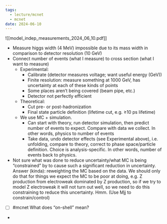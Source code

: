 ```yaml
---
tags:
  - lecture/mcnet
  - mcnet
date: 2024-06-10
---
```


![[model_indep_measurements_2024_06_10.pdf]]

- Measure higgs width (4 MeV) impossible due to its mass width in comparison to detector resolution (10 GeV)
- Connect number of events (what I measure) to cross section (what I want to measure)
	- Experimental: 
		- Calibrate (detector measures voltage; want useful energy (GeV))
		- Finite resolution: measure something at 1000 GeV, has uncertainty at each of these kinds of points
		- Some places aren’t being covered (beam pipe, etc.)
		- Detector not perfectly efficient
	- Theoretical:
		- Cut pre- or post-hadronization
		- Final state particle definition (lifetime cut, e.g. ≥10 ps lifetime)
	- We use MC + simulation. 
		- Can start with theory, run detector simulation, then predict number of events to expect. Compare with data we collect. In other words, physics to number of events
		- Take data, undo detector effects (see Experimental above), i.e. unfolding, compare to theory, correct to phase space/particle definition. Choice is analysis-specific. In other words, number of events back to physics.
- Not sure what was done to reduce uncertainty/what MC is being “constrained” by to cause such a significant reduction in uncertainty. Answer (kinda): reweighting the MC based on the data. We should only do that for things we expect the MC to be poor at doing, e.g. Z production from electroweak dominated by Z production, so if we try to model Z electroweak it will not turn out well, so we need to do this constraining to reduce this uncertainty. Hmm. (Use Mjj to constrain/control)
- [ ] #mcnet What does “on-shell” mean?
- 